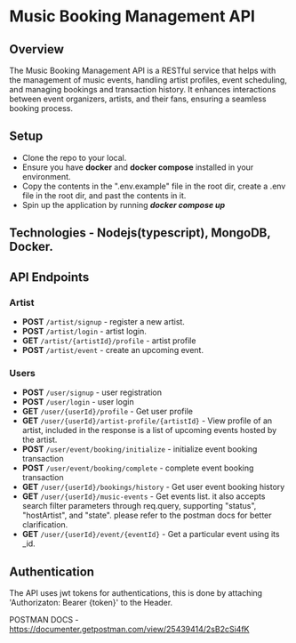 # Music Booking Management API

## Overview

The Music Booking Management API is a RESTful service that helps with the management of music events, handling artist profiles, event scheduling, and managing bookings and transaction history. It enhances interactions between event organizers, artists, and their fans, ensuring a seamless booking process.

## Setup
- Clone the repo to your local.
- Ensure you have **docker** and **docker compose** installed in your environment.
- Copy the contents in the ".env.example" file in the root dir, create a .env file in the root dir, and past the contents in it.
- Spin up the application by running ***docker compose up***


## Technologies - Nodejs(typescript), MongoDB, Docker.

## API Endpoints

### **Artist**
- **POST** `/artist/signup` - register a new artist.
- **POST** `/artist/login` - artist login.
- **GET** `/artist/{artistId}/profile` - artist profile
- **POST** `/artist/event` - create an upcoming event.

### **Users**
- **POST** `/user/signup` - user registration
- **POST** `/user/login` - user login
- **GET** `/user/{userId}/profile` - Get user profile
- **GET** `/user/{userId}/artist-profile/{artistId}` - View profile of an artist, included in the response is a list of upcoming events hosted by the artist.
- **POST** `/user/event/booking/initialize` - initialize event booking transaction
- **POST** `/user/event/booking/complete` - complete event booking transaction
- **GET** `/user/{userId}/bookings/history` - Get user event booking history
- **GET** `/user/{userId}/music-events` - Get events list. it also accepts search filter parameters through req.query, supporting "status", "hostArtist", and "state". please refer to the postman docs for better clarification.
- **GET** `/user/{userId}/event/{eventId}` - Get a particular event using its _id.


## Authentication

The API uses jwt tokens for authentications, this is done by attaching 'Authorizaton: Bearer {token}'  to the Header. 

POSTMAN DOCS - https://documenter.getpostman.com/view/25439414/2sB2cSi4fK
